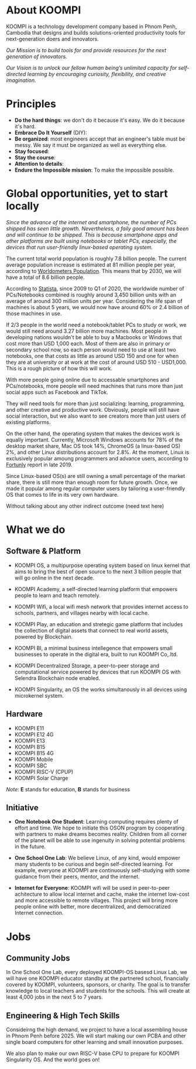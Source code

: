# About KOOMPI

KOOMPI is a technology development company based in Phnom Penh, Cambodia that designs and builds solutions-oriented productivity tools for next-generation doers and innovators.

_Our Mission is to build tools for and provide resources for the next generation of innovators._

_Our Vision is to unlock our fellow human being’s unlimited capacity for self-directed learning by encouraging curiosity, flexibility, and creative imagination._

# Principles
- __Do the hard things__: we don't do it because it's easy. We do it because it's hard.
- __Embrace Do It Yourself__ (DIY): 
- __Be organized__: most engineers accept that an engineer's table must be messy. We say it must be organized as well as everything else. 
- __Stay focused__:
- __Stay the course__:
- __Attention to details__:
- __Endure the Impossible mission__: To make the impossible possible. 

# Global opportunities, yet to start locally

_Since the advance of the internet and smartphone, the number of PCs shipped has seen little growth. Nevertheless, a faily good amount has been and will continue to be shipped. This is because smartphone apps and other platforms are built using notebooks or tablet PCs, especially, the devices that run user-friendly linux-based operating system._ 

The current total world population is roughly 7.8 billion people. The current average population increase is estimated at
 81 million people per year, according to [Worldometers Population](https://www.worldometers.info/watch/world-population/). This means that by 2030, we will have a total of 8.6 billion people. 

According to [Statista](https://www.statista.com/statistics/263393/global-pc-shipments-since-1st-quarter-2009-by-vendor/), since 2009 to Q1 of 2020, the worldwide number of PCs/Notebooks combined is roughly around 3,450 billion units with an average of around 300 million units per year. Considering the life span of machines is about 5 years, we would now have around 60% or 2.4 billion of those machines in use. 

If 2/3 people in the world need a notebook/tablet PCs to study or work, we would still need around 3.27 billion more machines. Most people in developing nations wouldn't be able to buy a Macbooks or Windows that cost more than USD 1,000 each. Most of them are also in primary or secondary school now, so each person would need to use at least two notebooks, one that costs as little as around USD 150 and one for when they are at university or at work at the cost of around USD 510 - USD1,000. This is a rough picture of how this will work. 

With more people going online due to accessable smartphones and PCs/notebooks, more people will need machines that runs more than just social apps such as Facebook and TikTok. 

They will need tools for more than just socializing: learning, programming, and other creative and productive work. Obviously, people will still have social interaction, but we also want to see creators more than just users of existing platforms.

On the other hand, the operating system that makes the devices work is equally important. Currently, Microsoft Windows accounts for 78% of the desktop market share, Mac OS took 14%, ChromeOS (a linux-based OS) 2%, and other Linux distributions account for 2.8%. At the moment, Linux is exclusively popular amoung programmers and advance users, according to [Fortunly](https://fortunly.com/blog/lap-top-market-share/#gref) report in late 2019.

Since Linux-based OS(s) are still owning a small percentage of the market share, there is still more than enough room for future growth. Once, we made it popular among regular computer users by tailoring a user-friendly OS that comes to life in its very own hardware.

Without talking about any other indirect outcome (need text here)

# What we do

## Software & Platform

- KOOMPI OS, a multipurpose operating system based on linux kernel that aims to bring the best of open source to the next 3 billion people that will go online in the next decade. 

- KOOMPI Academy, a self-directed learning platform that empowers people to learn and teach remotely.

- KOOMPI Wifi, a local wifi mesh network that provides internet access to schools, partners, and villages nearby with local cache.

- KOOMPI Play, an education and stretegic game platform that includes the collection of digital assets that connect to real world assets, powered by Blockchain.

- KOOMPI BI, a minimal business intellegence that empowers small businesses to operate in the digital era, built to run KOOMPI Co,.ltd.

- KOOMPI Decentralized Storage, a peer-to-peer storage and computational service powered by devices that run KOOMPI OS with Selendra Blockchain node enabled.

- KOOMPI Singularity, an OS the works simultanously in all devices using microkernel system.

## Hardware
- KOOMPI E11
- KOOMPI E12 4G
- KOOMPI E13
- KOOMPI B15
- KOOMPI B15 4G
- KOOMPI Mobile
- KOOMPI SBC
- KOOMPI RISC-V (CPUP)
- KOOMPI Solar Charge

_Note_: __E__ stands for education, __B__ stands for business

## Initiative
- __One Notebook One Student__: Learning computing requires plenty of effort and time. We hope to initiate this OSON program by cooperating with partners to make dreams becomes reality. Children from all corner of the planet will be able to use ingenuity in solving potential problems in the future.

- __One School One Lab__: We believe Linux, of any kind, would empower many students to be curious and begin self-directed learning. For example, everyone at KOOMPI are continuously self-studying with some guidance from their peers, mentor, and the internet.

- __Internet for Everyone__: KOOMPI wifi will be used in peer-to-peer achitecture to allow local internet and cache, make the internet low-cost and more accessible to remote villages. This project will bring more people online with better, more decentralized, and democratized Internet connection. 

# Jobs 

## Community Jobs
In One School One Lab, every deployed KOOMPI-OS basesd Linux Lab, we will have one KOOMPI educator standby at the partnered school, financially covered by KOOMPI, volunteers, sponsors, or charity. The goal is to transfer knowledge to local teachers and students for the schools. This will create at least 4,000 jobs in the next 5 to 7 years. 

## Engineering & High Tech Skills
Consideirng the high demand, we project to have a local assembling house in Phnom Penh before 2025. We will start making our own PCBA and other single board computers for other learning and small innovation purposes.

We also plan to make our own RISC-V base CPU to prepare for KOOMPI Singularity OS. And the world goes on!
